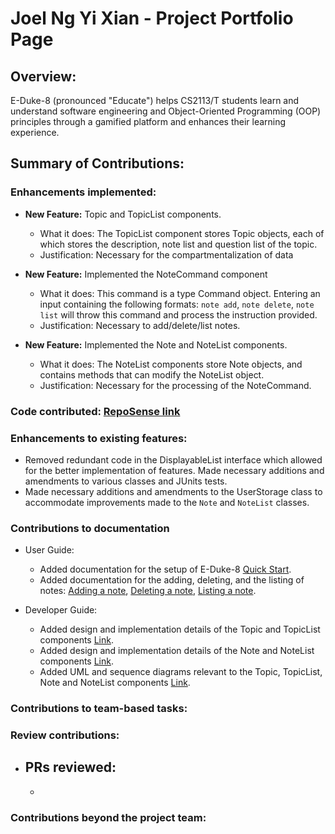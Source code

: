 # Joel Ng Yi Xian - Project Portfolio Page

## Overview:

E-Duke-8 (pronounced "Educate") helps CS2113/T students learn and understand software engineering and Object-Oriented Programming (OOP) principles through a gamified platform and enhances their learning experience. 


## Summary of Contributions:

### Enhancements implemented:

- **New Feature:** Topic and TopicList components. 
  - What it does: The TopicList component stores Topic objects, each of which stores the description, note list and question list of the topic.
  - Justification: Necessary for the compartmentalization of data

- **New Feature:** Implemented the NoteCommand component
  - What it does: This command is a type Command object. Entering an input containing the following formats: ``note add``, ``note delete``, ``note list`` will throw this command and process the instruction provided.
  - Justification: Necessary to add/delete/list notes.

- **New Feature:** Implemented the Note and NoteList components.
  - What it does: The NoteList components store Note objects, and contains methods that can modify the NoteList object.
  - Justification: Necessary for the processing of the NoteCommand. 

### Code contributed: [RepoSense link](https://nus-cs2113-ay2021s1.github.io/tp-dashboard/#breakdown=true&search=joelngyx&sort=groupTitle&sortWithin=title&since=2020-09-27&timeframe=commit&mergegroup=&groupSelect=groupByRepos&checkedFileTypes=docs~functional-code~test-code~other&tabOpen=false)

### Enhancements to existing features:

- Removed redundant code in the DisplayableList interface which allowed for the better implementation of features.
  Made necessary additions and amendments to various classes and JUnits tests.
- Made necessary additions and amendments to the UserStorage class to accommodate improvements made to the `Note` and `NoteList` classes.

### Contributions to documentation

- User Guide:
  - Added documentation for the setup of E-Duke-8 [Quick Start](https://ay2021s1-cs2113t-f12-3.github.io/tp/UserGuide.html#2-quick-start).
  - Added documentation for the adding, deleting, and the listing of notes: [Adding a note](https://ay2021s1-cs2113t-f12-3.github.io/tp/UserGuide.html#312-adding-a-note-note-add),
   [Deleting a note](https://ay2021s1-cs2113t-f12-3.github.io/tp/UserGuide.html#313-deleting-a-note-note-delete),
   [Listing a note](https://ay2021s1-cs2113t-f12-3.github.io/tp/UserGuide.html#314-listing-out-notes-note-list).
   
- Developer Guide: 
  - Added design and implementation details of the Topic and TopicList components [Link](TBC).
  - Added design and implementation details of the Note and NoteList components [Link](TBC). 
  - Added UML and sequence diagrams relevant to the Topic, TopicList, Note and NoteList components [Link](TBC).

### Contributions to team-based tasks:

### Review contributions:

- PRs reviewed:
  - 
  -

### Contributions beyond the project team:


